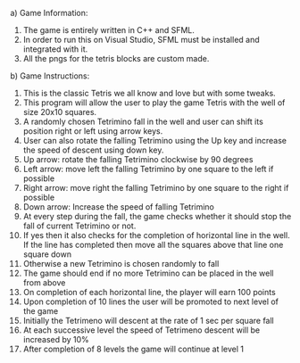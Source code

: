 a)  Game Information:
  1)  The game is entirely written in C++ and SFML.
  2)  In order to run this on Visual Studio, SFML must be installed and integrated with it.
  3)  All the pngs for the tetris blocks are custom made.

b)  Game Instructions:
  1)  This is the classic Tetris we all know and love but with some tweaks.
  2)  This program will allow the user to play the game Tetris with the well of size 20x10 squares.
  3)   A randomly chosen Tetrimino fall in the well and user can shift its position right or left using arrow keys.
  4)   User can also rotate the falling Tetrimino using the Up key and increase the speed of descent using down key.
  5)   Up arrow: rotate the falling Tetrimino clockwise by 90 degrees
  6)   Left arrow: move left the falling Tetrimino by one square to the left if possible
  7)   Right arrow: move right the falling Tetrimino by one square to the right if possible
  8)   Down arrow: Increase the speed of falling Tetrimino
  9)   At every step during the fall, the game checks whether it should stop the fall of current Tetrimino or not.
  10)   If yes then it also checks for the completion of horizontal line in the well. If the line has completed then move all the squares above that line one square down
  11)   Otherwise a new Tetrimino is chosen randomly to fall
  12)   The game should end if no more Tetrimino can be placed in the well from above
  13)   On completion of each horizontal line, the player will earn 100 points
  14)   Upon completion of 10 lines the user will be promoted to next level of the game
  15)   Initially the Tetrimeno will descent at the rate of 1 sec per square fall
  16)   At each successive level the speed of Tetrimeno descent will be increased by 10%
  17)   After completion of 8 levels the game will continue at level 1
